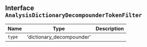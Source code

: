 ## Interface `AnalysisDictionaryDecompounderTokenFilter`

| Name | Type | Description |
| - | - | - |
| `type` | 'dictionary_decompounder' | &nbsp; |
